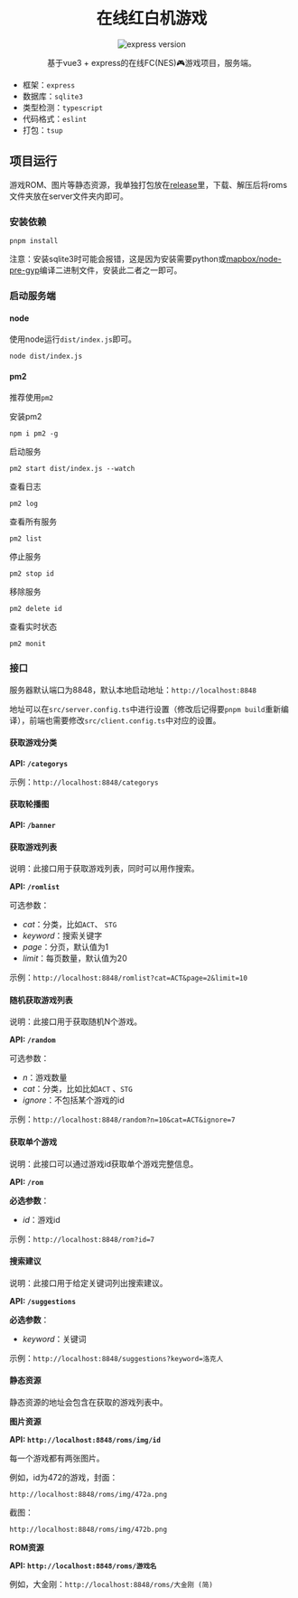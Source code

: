<h1 align="center">在线红白机游戏</h1>

<p align="center">
<img alt="express version" src="https://img.shields.io/github/package-json/dependency-version/taiyuuki/nes-web/express">
</p>

<p align="center">
基于vue3 + express的在线FC(NES)🎮游戏项目，服务端。
</p>

* 框架：`express`
* 数据库：`sqlite3`
* 类型检测：`typescript`
* 代码格式：`eslint` 
* 打包：`tsup`

## 项目运行

游戏ROM、图片等静态资源，我单独打包放在[release](../../releases/download/v0.0.1/roms.zip)里，下载、解压后将roms文件夹放在server文件夹内即可。

### 安装依赖

```shell
pnpm install
```

注意：安装sqlite3时可能会报错，这是因为安装需要python或[mapbox/node-pre-gyp](https://github.com/mapbox/node-pre-gyp)编译二进制文件，安装此二者之一即可。

### 启动服务端

#### node

使用node运行`dist/index.js`即可。

```shell
node dist/index.js
```

#### pm2

推荐使用`pm2`

安装pm2

```shell
npm i pm2 -g
```

启动服务

```shell
pm2 start dist/index.js --watch
```

查看日志

```shell
pm2 log
```

查看所有服务

```shell
pm2 list
```

停止服务

```shell
pm2 stop id
```

移除服务

```shell
pm2 delete id
```

查看实时状态

```shell
pm2 monit
```

### 接口

服务器默认端口为8848，默认本地启动地址：`http://localhost:8848`

地址可以在`src/server.config.ts`中进行设置（修改后记得要`pnpm build`重新编译），前端也需要修改`src/client.config.ts`中对应的设置。

#### 获取游戏分类

**API: `/categorys`**

示例：`http://localhost:8848/categorys`

#### 获取轮播图

**API: `/banner`**

#### 获取游戏列表

说明：此接口用于获取游戏列表，同时可以用作搜索。

**API: `/romlist`**

可选参数：

* *cat*：分类，比如`ACT`、 `STG`
* *keyword*：搜索关键字
* *page*：分页，默认值为1
* *limit*：每页数量，默认值为20

示例：`http://localhost:8848/romlist?cat=ACT&page=2&limit=10`

#### 随机获取游戏列表

说明：此接口用于获取随机N个游戏。

**API: `/random`**

可选参数：

* *n*：游戏数量
* *cat*：分类，比如比如`ACT` 、`STG`
* *ignore*：不包括某个游戏的id

示例：`http://localhost:8848/random?n=10&cat=ACT&ignore=7`

#### 获取单个游戏

说明：此接口可以通过游戏id获取单个游戏完整信息。

**API: `/rom`**

**必选参数**：

* *id*：游戏id

示例：`http://localhost:8848/rom?id=7`

#### 搜索建议

说明：此接口用于给定关键词列出搜索建议。

**API: `/suggestions`**

**必选参数**：

* *keyword*：关键词

示例：`http://localhost:8848/suggestions?keyword=洛克人`

#### 静态资源

静态资源的地址会包含在获取的游戏列表中。

**图片资源**

**API: `http://localhost:8848/roms/img/id`**

每一个游戏都有两张图片。

例如，id为472的游戏，封面：

`http://localhost:8848/roms/img/472a.png`

截图：

`http://localhost:8848/roms/img/472b.png`

**ROM资源**

**API: `http://localhost:8848/roms/游戏名`**

例如，大金刚：`http://localhost:8848/roms/大金刚 (简)`